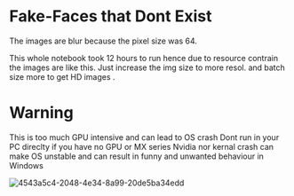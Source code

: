 # Fake-Faces that Dont Exist

 The images are blur because the pixel size was 64.

 This whole notebook took 12 hours to run hence due to resource 
 contrain the images are like this. Just increase the img size to
 more resol. and batch size more to get HD images .

 # Warning 
 This is too much GPU intensive and can lead to OS crash
 Dont run in your PC direclty if you have no GPU or MX series Nvidia 
 nor kernal crash can make OS unstable and can result in funny and unwanted behaviour in Windows 

![4543a5c4-2048-4e34-8a99-20de5ba34edd](https://github.com/user-attachments/assets/e3c675b5-fafe-4b51-af5d-902d31ee5df4)


